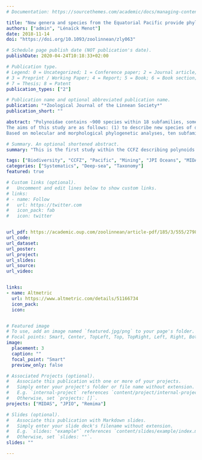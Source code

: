 ```yaml
---
# Documentation: https://sourcethemes.com/academic/docs/managing-content/

title: "New genera and species from the Equatorial Pacific provide phylogenetic insights into deep-sea Polynoidae (Annelida)"
authors: ["admin", "Lénaïck Menot"]
date: 2018-11-14
doi: "https://doi.org/10.1093/zoolinnean/zly063"

# Schedule page publish date (NOT publication's date).
publishDate: 2020-04-24T10:18:33+02:00

# Publication type.
# Legend: 0 = Uncategorized; 1 = Conference paper; 2 = Journal article;
# 3 = Preprint / Working Paper; 4 = Report; 5 = Book; 6 = Book section;
# 7 = Thesis; 8 = Patent
publication_types: ["2"]

# Publication name and optional abbreviated publication name.
publication: "*Zoological Journal of the Linnean Society*"
publication_short: ""

abstract: "Polynoidae contains ~900 species within 18 subfamilies, some of them restricted to the deep sea. Macellicephalinae is the most diverse among these deep-sea subfamilies. In the abyssal Equatorial Pacific Ocean, the biodiversity of benthic communities is at stake in the Clarion-Clipperton Fracture Zone (CCFZ) owing to increased industrial interest in polymetallic nodules. The records of polychaetes in this region are scarce. Data gathered during the JPI Oceans cruise SO239 made a significant contribution to fill this gap, with five different localities sampled between 4000 and 5000 m depth. Benthic samples collected using an epibenthic sledge or a remotely operated vehicle resulted in a large collection of polynoids.<br>
The aims of this study are as follows: (1) to describe new species of deep-sea polynoids using morphology and molecular data (COI, 16S and 18S); and (2) to evaluate the monophyly of Macellicephalinae.<br>
Based on molecular and morphological phylogenetic analyses, ten subfamilies are synonymized with Macellicephalinae in order to create a homogeneous clade determined by the absence of lateral antennae. Within this clade, the Anantennata clade was well supported, being determined by the absence of a median antenna. Furthermore, 17 new species and four new genera are described, highlighting the high diversity hidden in the deep. A taxonomic key for the 37 valid genera of the subfamily Macellicephalinae is provided."

# Summary. An optional shortened abstract.
summary: "This is the first study within the CCFZ describing polynoids species (17 new species and four new genera). Also we provide a reclassification of the subfamilies and comments about polynoids evolution within the deep-sea."

tags: ["Biodiversity", "CCFZ", "Pacific", "Mining", "JPI Oceans", "MIDAS", "Polynoidae", "new species", "new genera"]
categories: ["Systematics", "Deep-sea", "Taxonomy"]
featured: true

# Custom links (optional).
#   Uncomment and edit lines below to show custom links.
# links:
# - name: Follow
#   url: https://twitter.com
#   icon_pack: fab
#   icon: twitter


url_pdf: https://academic.oup.com/zoolinnean/article-pdf/185/3/555/27987491/zly063.pdf
url_code:
url_dataset: 
url_poster: 
url_project:
url_slides:
url_source:
url_video: 


links:
- name: Altmetric
  url: https://www.altmetric.com/details/51166734
  icon_pack: 
  icon: 


# Featured image
# To use, add an image named `featured.jpg/png` to your page's folder. 
# Focal points: Smart, Center, TopLeft, Top, TopRight, Left, Right, BottomLeft, Bottom, BottomRight.
image:
  placement: 3
  caption: ""
  focal_point: "Smart"
  preview_only: false

# Associated Projects (optional).
#   Associate this publication with one or more of your projects.
#   Simply enter your project's folder or file name without extension.
#   E.g. `internal-project` references `content/project/internal-project/index.md`.
#   Otherwise, set `projects: []`.
projects: ["MIDAS", "JPIO", "Remima"]

# Slides (optional).
#   Associate this publication with Markdown slides.
#   Simply enter your slide deck's filename without extension.
#   E.g. `slides: "example"` references `content/slides/example/index.md`.
#   Otherwise, set `slides: ""`.
slides: ""

---
```

